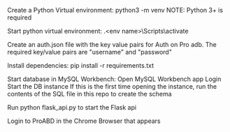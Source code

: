 Create a Python Virtual environment:
python3 -m venv <env name>
NOTE: Python 3+ is required

Start python virtual environment:
.\<env name>\Scripts\activate

Create an auth.json file with the key value pairs for Auth on Pro adb. The required key/value pairs are "username" and "password"

Install dependencies:
pip install -r requirements.txt

Start database in MySQL Workbench:
Open MySQL Workbench app
Login
Start the DB instance
If this is the first time opening the instance, run the contents of the SQL file in this repo to create the schema

Run python flask_api.py to start the Flask api

Login to ProABD in the Chrome Browser that appears

